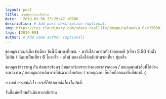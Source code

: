 ```yaml
---
layout: post
title: เข้าเมืองก่อนกลับบ้าน
date:   2019-09-06 23:29:47 +0700
description: # Add post description (optional)
img: https://res.cloudinary.com/sdees-reallife/image/upload/a_0/v1568017380/line_1567768239708.jpg # Add image post (optional)
tags: [2019-09]
author: # Add name author (optional)
---
```

ขอบคุณรถเมล์เล็กเข้าเมือง วันนี้นั่งมาลงที่บขส. - มาถึงได้เวลารถทัวร์ออกพอดี (เที่ยว 5.50 รับตั๋วไม่ทัน / ถัดมาเป็นเที่ยว 6 โมงครึ่ง - เต็ม) ตกลงคือได้กลับบ้านรถเที่ยว ทุ่มครึ่ง

ขอบคุณข้าวขาหมู กับ ต้มมะระร้อนๆ อิ่มและอร่อยระหว่างคอยเวลารถออก / ขอบคุณหนังสือที่ได้อ่านระหว่างรอ / ขอบคุณการเดินทางที่สะดวกเรียบร้อย / ขอบคุณกบ อ๊บอ๊บที่ออกมารับที่สถานี :)

<i class="fa fa-child" style="color:plum"></i>

*ความดี ความมีน้ำใจ การที่ได้ช่วยเหลือใครในวันนี้*:

วันนี้แค่เตรียมตัวเดินทางกลับบ้าน
